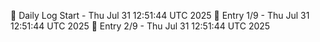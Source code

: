 📅 Daily Log Start - Thu Jul 31 12:51:44 UTC 2025
📌 Entry 1/9 - Thu Jul 31 12:51:44 UTC 2025
📌 Entry 2/9 - Thu Jul 31 12:51:44 UTC 2025
